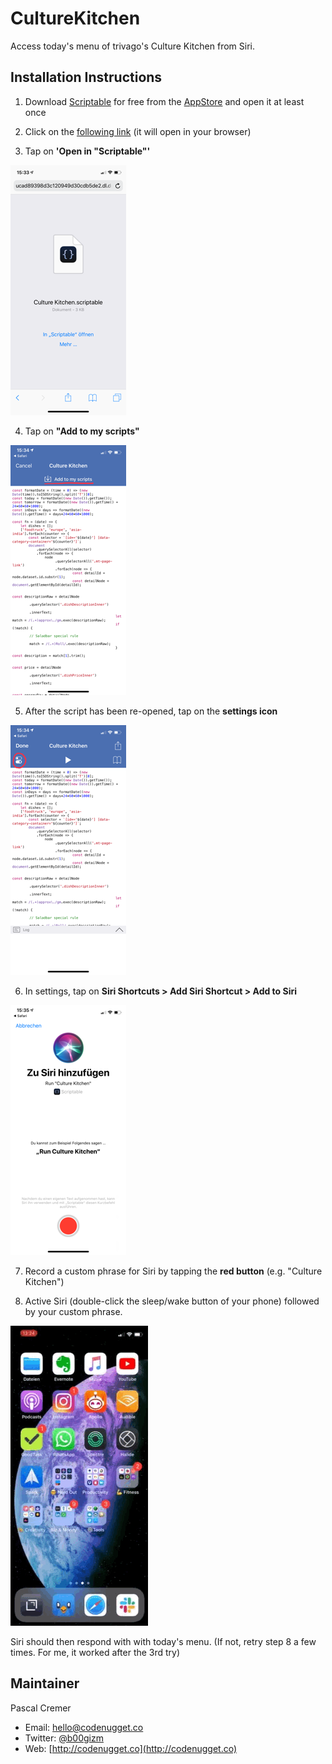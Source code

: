 # CultureKitchen

Access today's menu of trivago's Culture Kitchen from Siri.

## Installation Instructions

1. Download [Scriptable](https://itunes.apple.com/de/app/scriptable/id1405459188?mt=8) for free from the [AppStore](https://itunes.apple.com/de/app/scriptable/id1405459188?mt=8) and open it at least once

2. Click on the [following link](https://uc49995fbfcbb06486ab7a5655f0.dl.dropboxusercontent.com/cd/0/get/AgNwvM5e5E3_08O_67INRQiprw-NSIAxOS4aw53ZVy1AIxI21e9k4dpc6F0Ot0GdtQmyzXPOrag1zIkprufolOGhSHDVpDlJs9E21-JWaNERlQ/file?dl=1) (it will open in your browser)

3. Tap on **'Open in "Scriptable"'**

![siri-culture-kitchen-step01](https://raw.githubusercontent.com/b00giZm/scriptable-scripts/master/culture-kitchen/siri-culture-kitchen-step01.png)

4. Tap on **"Add to my scripts"**

![siri-culture-kitchen-step02](https://raw.githubusercontent.com/b00giZm/scriptable-scripts/master/culture-kitchen/siri-culture-kitchen-step02.png)

5. After the script has been re-opened, tap on the **settings icon**

![siri-culture-kitchen-step03](https://raw.githubusercontent.com/b00giZm/scriptable-scripts/master/culture-kitchen/siri-culture-kitchen-step03.png)

6. In settings, tap on **Siri Shortcuts > Add Siri Shortcut > Add to Siri**

![siri-culture-kitchen-step04](https://raw.githubusercontent.com/b00giZm/scriptable-scripts/master/culture-kitchen/siri-culture-kitchen-step04.png)

7. Record a custom phrase for Siri by tapping the **red button** (e.g. "Culture Kitchen")

8. Active Siri (double-click the sleep/wake button of your phone) followed by 	your custom phrase.

![siri-culture-kitchen.gif](https://raw.githubusercontent.com/b00giZm/scriptable-scripts/master/culture-kitchen/siri-culture-kitchen.gif)

Siri should then respond with with today's menu. (If not, retry step 8 a few times. For me, it worked after the 3rd try)

## Maintainer

Pascal Cremer

* Email: <hello@codenugget.co>
* Twitter: [@b00gizm](https://twitter.com/b00gizm)
* Web: [http://codenugget.co](http://codenugget.co)